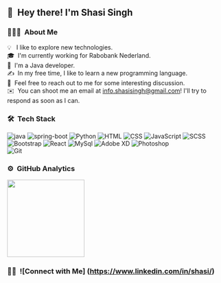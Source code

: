 
## 👋 &nbsp;Hey there! I'm Shasi Singh

### 👨🏻‍💻 &nbsp;About Me

💡 &nbsp; I like to explore new technologies.\
🎓 &nbsp;I'm currently working for Rabobank Nederland.\
🌱 &nbsp;I'm a Java developer.\
✍️ &nbsp;In my free time, I like to learn a new programming language.\
💬 &nbsp;Feel free to reach out to me for some interesting discussion.\
✉️ &nbsp;You can shoot me an email at info.shasisingh@gmail.com! I'll try to respond as soon as I can.


### 🛠 &nbsp;Tech Stack
![java](https://img.shields.io/badge/Java-ED8B00?style=flat&logo=openjdk)
![spring-boot](https://img.shields.io/badge/SpringBoot-6DB33F?style=flat&logo=Spring)
![Python](https://img.shields.io/badge/python-3670A0?style=flate&logo=python)
![HTML](https://img.shields.io/badge/-HTML-05122A?style=flat&logo=HTML5)
![CSS](https://img.shields.io/badge/-CSS-05122A?style=flat&logo=CSS3&logoColor=1572B6)
![JavaScript](https://img.shields.io/badge/-JavaScript-05122A?style=flat&logo=javascript)
![SCSS](https://img.shields.io/badge/-SCSS-05122A?style=flat&logo=sass)\
![Bootstrap](https://img.shields.io/badge/-Bootstrap-05122A?style=flat&logo=bootstrap&logoColor=563D7C)
![React](https://img.shields.io/badge/-React-05122A?style=flat&logo=react)
![MySql](https://img.shields.io/badge/-MySql-05122A?style=flat&logo=mysql)
![Adobe XD](https://img.shields.io/badge/-XD-05122A?style=flat&logo=adobexd)
![Photoshop](https://img.shields.io/badge/-Photoshop-05122A?style=flat&logo=adobe-photoshop)\
![Git](https://img.shields.io/badge/-Git-05122A?style=flat&logo=git)

### ⚙️ &nbsp;GitHub Analytics

<p align="left">
<a href="https://github.com/AVS1508">
  <img height="180em" src="https://github-readme-stats-eight-theta.vercel.app/api/top-langs/?username=shasisingh&layout=compact&langs_count=8&theme=algolia"/>
</a>
</p> 

### 🤝🏻 &nbsp;![Connect with Me] (https://www.linkedin.com/in/shasi/)

